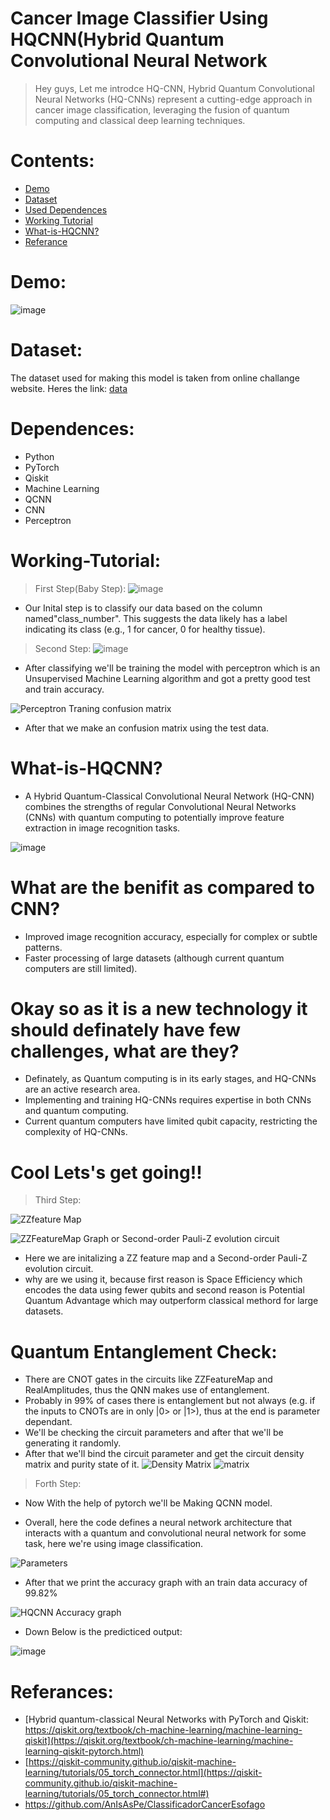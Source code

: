 # Cancer Image Classifier Using HQCNN(Hybrid Quantum Convolutional Neural Network
>Hey guys,
>Let me introdce HQ-CNN, 
>Hybrid Quantum Convolutional Neural Networks (HQ-CNNs) represent a cutting-edge approach in cancer image classification, leveraging the fusion of quantum computing and classical deep learning techniques.

# Contents:
* [Demo](#Demo)
* [Dataset](Dataset)
* [Used Dependences](#Dependences)
* [Working Tutorial](#Working-Tutorial)
* [What-is-HQCNN?](#What-is-HQCNN?)
* [Referance](#Referances)

# Demo:
![image](https://github.com/Tani2189/LipSyncInsight/assets/96855667/d599766a-1ae8-438e-bf77-d031bcb444ca)


# Dataset:
The dataset used for making this model is taken from online challange website. Heres the link: [data](https://challengedata.ens.fr/participants/challenges/11)
# Dependences:
* Python
* PyTorch
* Qiskit
* Machine Learning
* QCNN
* CNN
* Perceptron

# Working-Tutorial:
>First Step(Baby Step):
![image](https://github.com/Tani2189/Cancer-Image-Classifier-Using-HQCNN/assets/96855667/d6311994-4230-4181-a678-79e49cac07f4)
* Our Inital step is to classify our data based on the column named"class_number". This suggests the data likely has a label indicating its class (e.g., 1 for cancer, 0 for healthy tissue).
>Second Step:
![image](https://github.com/Tani2189/Cancer-Image-Classifier-Using-HQCNN/assets/96855667/c8714943-fb3e-45ed-bc29-bb127bca7764)
* After classifying we'll be training the model with perceptron which is an Unsupervised Machine Learning algorithm and got a pretty good test and train accuracy.
  
![Perceptron Traning confusion matrix](https://github.com/Tani2189/Cancer-Image-Classifier-Using-HQCNN/assets/96855667/82885e39-cd05-404f-abf5-8f70ef09a87c)
* After that we make an confusion matrix using the test data.

# What-is-HQCNN?
* A Hybrid Quantum-Classical Convolutional Neural Network (HQ-CNN) combines the strengths of regular Convolutional Neural Networks (CNNs) with quantum computing to potentially improve feature extraction in image recognition tasks. 

![image](https://github.com/Tani2189/Cancer-Image-Classifier-Using-HQCNN/assets/96855667/4f38eeac-b9fd-44d5-9724-138479dda58d)

# What are the benifit as compared to CNN?
* Improved image recognition accuracy, especially for complex or subtle patterns.
* Faster processing of large datasets (although current quantum computers are still limited).
# Okay so as it is a new technology it should definately have few challenges, what are they?
* Definately, as Quantum computing is in its early stages, and HQ-CNNs are an active research area.
* Implementing and training HQ-CNNs requires expertise in both CNNs and quantum computing.
* Current quantum computers have limited qubit capacity, restricting the complexity of HQ-CNNs.
# Cool Lets's get going!!
>Third Step:

![ZZfeature Map](https://github.com/Tani2189/Cancer-Image-Classifier-Using-HQCNN/assets/96855667/939d331e-d5ca-4c55-9ad1-699d10bd5082)

![ZZFeatureMap Graph or  Second-order Pauli-Z evolution circuit](https://github.com/Tani2189/Cancer-Image-Classifier-Using-HQCNN/assets/96855667/b41e2219-4851-4dac-bd6d-9279d49e8055)
* Here we are initalizing a ZZ feature map and a Second-order Pauli-Z evolution circuit.
* why are we using it, because first reason is Space Efficiency which encodes the data using fewer qubits and second reason is Potential Quantum Advantage which may outperform classical methord for large datasets.
  
# Quantum Entanglement Check:
* There are CNOT gates in the circuits like ZZFeatureMap and RealAmplitudes, thus the QNN makes use of entanglement.
* Probably in 99% of cases there is entanglement but not always (e.g. if the inputs to CNOTs are in only |0> or |1>), thus at the end is parameter dependant.
* We'll be checking the circuit parameters and after that we'll be generating it randomly.
* After that we'll bind the circuit parameter and get the circuit density matrix and purity state of it.
![Density Matrix](https://github.com/Tani2189/Cancer-Image-Classifier-Using-HQCNN/assets/96855667/616d88b9-337b-4206-a9e2-727a57b66489)
![matrix](https://github.com/Tani2189/Cancer-Image-Classifier-Using-HQCNN/assets/96855667/30c72f61-958f-491b-bdb0-eb0136e017d6)

>Forth Step:
* Now With the help of pytorch we'll be Making QCNN model.
  
* Overall, here the code defines a neural network architecture that interacts with a quantum and convolutional neural network for some task, here we're using image classification.
  
![Parameters](https://github.com/Tani2189/Cancer-Image-Classifier-Using-HQCNN/assets/96855667/a5024662-bbf7-412d-9c3e-693497980e46)

* After that we print the accuracy graph with an train data accuracy of 99.82%
  
![HQCNN Accuracy graph](https://github.com/Tani2189/Cancer-Image-Classifier-Using-HQCNN/assets/96855667/f4ddfa5d-1d95-464f-ab2c-55ca9b1b46c3)

* Down Below is the predicticed output:
  
![image](https://github.com/Tani2189/Cancer-Image-Classifier-Using-HQCNN/assets/96855667/68468e99-4f25-4320-b89b-d556768e2332)


# Referances:
* [Hybrid quantum-classical Neural Networks with PyTorch and Qiskit: https://qiskit.org/textbook/ch-machine-learning/machine-learning-qiskit](https://qiskit.org/textbook/ch-machine-learning/machine-learning-qiskit-pytorch.html)
* [https://qiskit-community.github.io/qiskit-machine-learning/tutorials/05_torch_connector.html](https://qiskit-community.github.io/qiskit-machine-learning/tutorials/05_torch_connector.html#)
* https://github.com/AnIsAsPe/ClassificadorCancerEsofago
